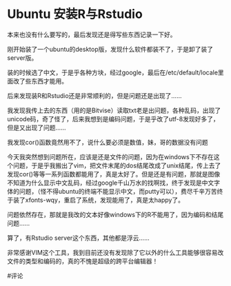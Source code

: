 Ubuntu 安装R与Rstudio
=====================

本来也没有什么要写的，最后发现还是得写些东西记录一下好。

刚开始装了一个ubuntu的desktop版，发现什么软件都装不了，于是卸了装了server版。

装的时候选了中文，于是乎各种方块，经过google，最后在/etc/default/locale里面改了些东西才能用。

后来发现装R和Rstudio还是非常顺利的，但是问题还是出现了……

我发现我传上去的东西（用的是Bitvise）读取txt老是出问题，各种乱码，出现了unicode码，奇了怪了，后来我想到是编码问题，于是乎改了utf-8发现好多了，但是又出现了问题……

我发现cor()函数竟然用不了，说什么要必须是数值，妹，哥的数据没有问题

今天我突然想到问题所在，应该是还是文件的问题，因为在windows下不存在这个问题，于是乎我搬出了vim，把文件末尾的dos结尾改成了unix结尾，传上去了发现cor()等等一系列函数都能用了，真是太好了。但是还是有问题，那就是图像不知道为什么显示中文乱码，经过google千山万水的找啊找，终于发现是中文字体的问题，（怪不得ubuntu的终端不能显示中文，而putty可以），费尽千辛万苦终于装了xfonts-wqy，重启了系统，发现能用了，真是太happy了。

问题依然存在，那就是我改的文本好像windows下的R不能用了，因为编码和结尾问题……

算了，有Rstudio server这个东西，其他都是浮云……

非常感谢VIM这个工具，我到目前还没有发现除了它以外的什么工具能够很容易改文件的类型和编码的，真的不愧是超级的跨平台编辑器！

#评论
